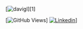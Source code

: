 [![davigl](https://i.imgur.com/qKFHZDV.png)][1]

[![GitHub Views](https://komarev.com/ghpvc/?username=davigl&color=ff2929)]
[![Linkedin](https://img.shields.io/badge/Linkedin-ff2929.svg?logo=linkedin&logoWidth=20)](https://www.linkedin.com/in/davi-guimaraes/)]
